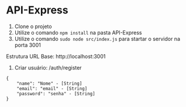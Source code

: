 # API-Express

1. Clone o projeto
2. Utilize o comando `npm install` na pasta API-Express
3. Utilize o comando `sudo node src/index.js` para startar o servidor na porta 3001

Estrutura
URL Base: http://localhost:3001
1. Criar usuário: /auth/register
```
{
	"name": "Nome" - [String]
	"email": "email" - [String]
	"password": "senha" - [String]
}

```
